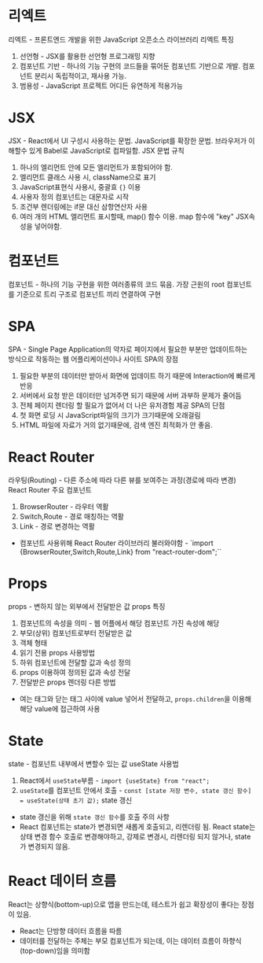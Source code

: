 # 리엑트
리엑트 - 프론트엔드 개발을 위한 JavaScript 오픈소스 라이브러리
리엑트 특징
1. 선언형 - JSX를 활용한 선언형 프로그래밍 지향
2. 컴포넌트 기반 - 하나의 기능 구현의 코드들을 묶어둔 컴포넌트 기반으로 개발. 컴포넌트 분리시 독립적이고, 재사용 가능.
3. 범용성 - JavaScript 프로젝트 어디든 유연하게 적용가능

# JSX
JSX - React에서 UI 구성시 사용하는 문법. JavaScript를 확장한 문법. 브라우저가 이해할수 있게 Babel로 JavaScript로 컴파일함.
JSX 문법 규칙
1. 하나의 엘리먼트 안에 모든 엘리먼트가 포함되어야 함.
2. 엘리먼트 클래스 사용 시, className으로 표기
3. JavaScript표현식 사용시, 중괄효 `{}` 이용
4. 사용자 정의 컴포넌트는 대문자로 시작
5. 조건부 렌더링에는 if문 대신 삼항연산자 사용
6. 여러 개의 HTML 엘리먼트 표시할때, map() 함수 이용. map 함수에 "key" JSX속성을 넣어야함.

# 컴포넌트
컴포넌트 - 하나의 기능 구현을 위한 여러종류의 코드 묶음. 가장 근원의 root 컴포넌트를 기준으로 트리 구조로 컴포넌트 끼리 연결하여 구현

# SPA
SPA - Single Page Application의 약자로 페이지에서 필요한 부분만 업데이트하는 방식으로 작동하는 웹 어플리케이션이나 사이트
SPA의 장점
1. 필요한 부분의 데이터만 받아서 화면에 업데이트 하기 때문에 Interaction에 빠르게 반응
2. 서버에서 요청 받은 데이터만 넘겨주면 되기 때문에 서버 과부하 문제가 줄어듬
3. 전체 페이지 렌더링 할 필요가 없어서 더 나은 유저경험 제공
SPA의 단점
1. 첫 화면 로딩 시 JavaScript파일의 크기가 크기때문에 오래걸림
2.  HTML 파일에 자료가 거의 없기때문에, 검색 엔진 최적화가 안 좋음.

# React Router
라우팅(Routing) - 다른 주소에 따라 다른 뷰를 보여주는 과정(경로에 따라 변경)
React Router 주요 컴포넌트
1. BrowserRouter - 라우터 역활
2. Switch,Route - 경로 매칭하는 역활
3. Link - 경로 변경하는 역활
- 컴포넌트 사용위해 React Router 라이브러리 불러와야함 - `import {BrowserRouter,Switch,Route,Link} from "react-router-dom";``

# Props
props - 변하지 않는 외부에서 전달받은 값
props 특징
1. 컴포넌트의 속성을 의미 - 웹 어플에서 해당 컴포넌트 가진 속성에 해당
2. 부모(상위) 컴포넌트로부터 전달받은 값
3. 객체 형태
4. 읽기 전용
props 사용방법
1. 하위 컴포넌트에 전달할 값과 속성 정의
2. props 이용하여 정의된 값과 속성 전달
3. 전달받은 props 렌더링
다른 방법
- 여는 태그와 닫는 태그 사이에 value 넣어서 전달하고, `props.children`을 이용해 해당 value에 접근하여 사용

# State
state - 컴포넌트 내부에서 변할수 있는 값
useState 사용법
1. React에서 `useState`부름 - `import {useState} from "react";`
2. `useState`를 컴포넌트 안에서 호출 - `const [state 저장 변수, state 갱신 함수] = useState(상태 초기 값);` 
state 갱신
- state 갱신을 위해 `state 갱신 함수`를 호출
주의 사항
- React 컴포넌트는 state가 변경되면 새롭게 호출되고, 리렌더링 됨. React state는 상태 변경 함수 호출로 변경해야하고, 강제로 변경시, 리렌더링 되지 않거나, state가 변경되지 않음.

# React 데이터 흐름
React는 상향식(bottom-up)으로 앱을 만드는데, 테스트가 쉽고 확장성이 좋다는 장점이 있음.
- React는 단방향 데이터 흐름을 따름
- 데이터를 전달하는 주체는 부모 컴포넌트가 되는데, 이는 데이터 흐름이 하향식(top-down)임을 의미함
